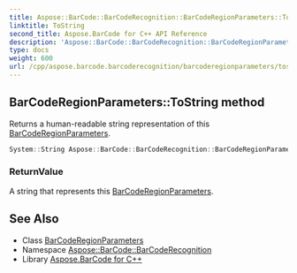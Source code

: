 ```yaml
---
title: Aspose::BarCode::BarCodeRecognition::BarCodeRegionParameters::ToString method
linktitle: ToString
second_title: Aspose.BarCode for C++ API Reference
description: 'Aspose::BarCode::BarCodeRecognition::BarCodeRegionParameters::ToString method. Returns a human-readable string representation of this BarCodeRegionParameters in C++.'
type: docs
weight: 600
url: /cpp/aspose.barcode.barcoderecognition/barcoderegionparameters/tostring/
---
```

## BarCodeRegionParameters::ToString method


Returns a human-readable string representation of this [BarCodeRegionParameters](../).

```cpp
System::String Aspose::BarCode::BarCodeRecognition::BarCodeRegionParameters::ToString() const override
```


### ReturnValue

A string that represents this [BarCodeRegionParameters](../).

## See Also

* Class [BarCodeRegionParameters](../)
* Namespace [Aspose::BarCode::BarCodeRecognition](../../)
* Library [Aspose.BarCode for C++](../../../)
